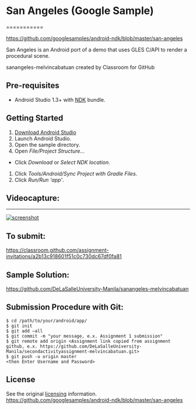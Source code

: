 # San Angeles (Google Sample)
===========

https://github.com/googlesamples/android-ndk/blob/master/san-angeles 

San Angeles is an Android port of a demo that uses GLES C/API to render a procedural scene.

sanangeles-melvincabatuan created by Classroom for GitHub


Pre-requisites
--------------
- Android Studio 1.3+ with [NDK](https://developer.android.com/ndk/) bundle.

Getting Started
---------------
1. [Download Android Studio](http://developer.android.com/sdk/index.html)
1. Launch Android Studio.
1. Open the sample directory.
1. Open *File/Project Structure...*
  - Click *Download* or *Select NDK location*.
1. Click *Tools/Android/Sync Project with Gradle Files*.
1. Click *Run/Run 'app'*.

## Videocapture:
-----------
[![screenshot](screenshot_001.png)](https://youtu.be/wb4zhh8BxKs)

## To submit:

https://classroom.github.com/assignment-invitations/a2b13c918601f51c0c730dc67df0fa81

## Sample Solution:

https://github.com/DeLaSalleUniversity-Manila/sanangeles-melvincabatuan

## Submission Procedure with Git: 

```shell
$ cd /path/to/your/android/app/
$ git init
$ git add –all
$ git commit -m "your message, e.x. Assignment 1 submission"
$ git remote add origin <Assignment link copied from assignment github, e.x. https://github.com/DeLaSalleUniversity-Manila/secondactivityassignment-melvincabatuan.git>
$ git push -u origin master
<then Enter Username and Password>
```

License
-------
See the original [licensing](app/src/main/jni/license.txt) information.
https://github.com/googlesamples/android-ndk/blob/master/san-angeles

